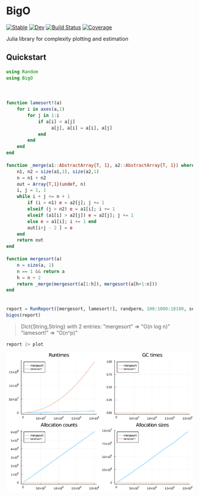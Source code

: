 # BigO

[![Stable](https://img.shields.io/badge/docs-stable-blue.svg)](https://endremborza.github.io/BigO.jl/stable)
[![Dev](https://img.shields.io/badge/docs-dev-blue.svg)](https://endremborza.github.io/BigO.jl/dev)
[![Build Status](https://github.com/endremborza/BigO.jl/workflows/CI/badge.svg)](https://github.com/endremborza/BigO.jl/actions)
[![Coverage](https://codecov.io/gh/endremborza/BigO.jl/branch/master/graph/badge.svg)](https://codecov.io/gh/endremborza/BigO.jl)

Julia library for complexity plotting and estimation

## Quickstart

```julia
using Random
using BigO



function lamesort!(a)
    for i in axes(a,1)
        for j in 1:i
            if a[i] < a[j]
                 a[j], a[i] = a[i], a[j]
            end
        end
    end
end

function _merge(a1::AbstractArray{T, 1}, a2::AbstractArray{T, 1}) where {T}
    n1, n2 = size(a1,1), size(a2,1)
    n = n1 + n2
    out = Array{T,1}(undef, n)
    i, j = 1, 1
    while i + j <= n + 1
        if (i > n1) e = a2[j]; j += 1
        elseif (j > n2) e = a1[i]; i += 1
        elseif (a1[i] > a2[j]) e = a2[j]; j += 1
        else e = a1[i]; i += 1 end
        out[i+j - 2 ] = e
    end
    return out
end

function mergesort(a)
    n = size(a, 1)
    n == 1 && return a
    h = n ÷ 2
    return _merge(mergesort(a[1:h]), mergesort(a[h+1:n]))
end


report = RunReport([mergesort, lamesort!], randperm, 100:1000:10100, seconds=0.2; samples=200)
bigos(report)
```

> Dict{String,String} with 2 entries:
>  "mergesort" => "O(n log n)"
>  "lamesort!" => "O(n^p)" 

```julia
report |> plot
```

![plot](docs/src/demo-sort.png)